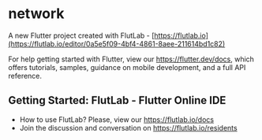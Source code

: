 # network

A new Flutter project created with FlutLab - [https://flutlab.io](https://flutlab.io/editor/0a5e5f09-4bf4-4861-8aee-211614bd1c82)

For help getting started with Flutter, view our
https://flutter.dev/docs, which offers tutorials,
samples, guidance on mobile development, and a full API reference.

## Getting Started: FlutLab - Flutter Online IDE

- How to use FlutLab? Please, view our https://flutlab.io/docs
- Join the discussion and conversation on https://flutlab.io/residents
